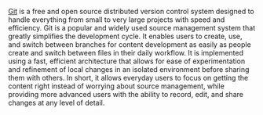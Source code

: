 [Git](https://git-scm.com/) is a free and open source distributed version 
control system designed to handle everything from small to very 
large projects with speed and efficiency.
Git is a popular and widely used source management system that
greatly simplifies the development cycle. It enables users to create,
use, and switch between branches for content development as easily as
people create and switch between files in their daily workflow. It is
implemented using a fast, efficient architecture that allows for ease of
experimentation and refinement of local changes in an isolated
environment before sharing them with others. In short, it allows
everyday users to focus on getting the content right instead of
worrying about source management, while providing more advanced
users with the ability to record, edit, and share changes at any level of
detail.
